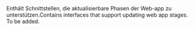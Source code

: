<Namespace Name="Microsoft.Azure.Management.AppService.Fluent.WebAppBase.Update">
  <Docs>
    <summary><span data-ttu-id="8c8cf-101">Enthält Schnittstellen, die aktualisierbare Phasen der Web-app zu unterstützen.</span><span class="sxs-lookup"><span data-stu-id="8c8cf-101">Contains interfaces that support updating web app stages.</span></span></summary> 
    <remarks>To be added.</remarks>
  </Docs>
</Namespace>
